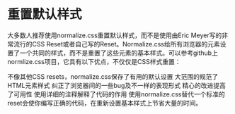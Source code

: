 # 重置默认样式

大多数人推荐使用normalize.css重置默认样式，而不是使用由Eric Meyer写的非常流行的CSS Reset或者自己写的Reset。Normalize.css给所有浏览器的元素设置了一个共同的样式，而不是重置了这些元素的基本样式。可以参考github上normlize.css项目，它具有以下优点，不仅仅是CSS样式重置：

不像其他CSS resets，normalize.css保存了有用的默认设置
大范围的规范了HTML元素样式
纠正了浏览器间的一些bug及不一样的表现形式
精心的改进提高了可用性
使用详细的注释解释了代码的作用
使用normalize.css替代一个标准的reset会使你编写正确的代码，在重新设置基本样式上节省大量的时间。

